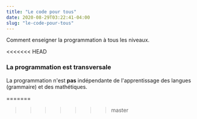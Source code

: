```yaml
---
title: "Le code pour tous"
date: 2020-08-29T03:22:41-04:00
slug: "le-code-pour-tous"
---
```


Comment enseigner la programmation à tous les niveaux.
<!--more-->

<<<<<<< HEAD

### La programmation est transversale

La programmation n'est **pas** indépendante de l'apprentissage des langues (grammaire) et des mathétiques.


=======
>>>>>>> master
